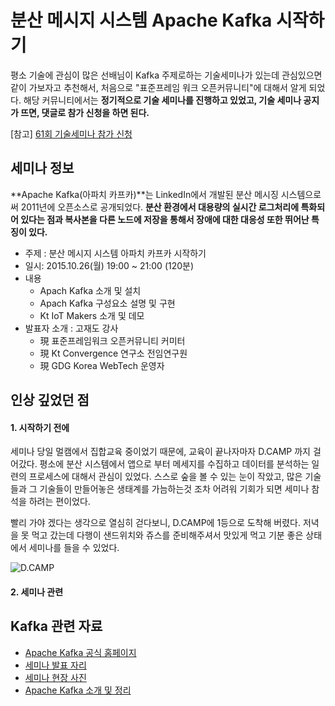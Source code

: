 # 분산 메시지 시스템 Apache Kafka 시작하기
평소 기술에 관심이 많은 선배님이 Kafka 주제로하는 기술세미나가 있는데 관심있으면 같이 가보자고 추천해서, 처음으로 "표준프레임
워크 오픈커뮤니티"에 대해서 알게 되었다. 해당 커뮤니티에서는 **정기적으로 기술 세미나를 진행하고 있었고, 기술 세미나 공지가 뜨면, 댓글로 참가 신청을 하면 된다.**

[참고] [61회 기술세미나 참가 신청 ](http://open.egovframe.kr/cop/bbs/selectBoardArticle.do?bbsId=BBSMSTR_000000000014&nttId=16779)

## 세미나 정보
**Apache Kafka(아파치 카프카)**는 LinkedIn에서 개발된 분산 메시징 시스템으로써 2011년에 오픈소스로 공개되었다. **분산 환경에서 대용량의 실시간 로그처리에 특화되어 있다는 점과 복사본을 다른 노드에 저장을 통해서 장애에 대한 대응성 또한 뛰어난 특징이 있다.**

* 주제 : 분산 메시지 시스템 아파치 카프카 시작하기
* 일시: 2015.10.26(월) 19:00 ~ 21:00 (120분)
* 내용  
  - Apach Kafka 소개 및 설치
  - Apach Kafka 구성요소 설명 및 구현
  - Kt IoT Makers 소개 및 데모
* 발표자 소개 : 고재도 강사
  - 現 표준프레임워크 오픈커뮤니티 커미터
  - 現 Kt Convergence  연구소 전임연구원
  - 現 GDG Korea WebTech 운영자

## 인상 깊었던 점
#### 1. 시작하기 전에
세미나 당일 멀캠에서 집합교육 중이었기 때문에, 교육이 끝나자마자 D.CAMP 까지 걸어갔다. 평소에 분산 시스템에서 앱으로 부터 메세지를 수집하고 데이터를 분석하는 일련의 프로세스에 대해서 관심이 있었다. 스스로 숲을 볼 수 있는 눈이 작았고, 많은 기술들과 그 기술들이 만들어놓은 생태계를 가늠하는것 조차 어려워 기회가 되면 세미나 참석을 하려는 편이었다.

빨리 가야 겠다는 생각으로 열심히 걷다보니, D.CAMP에 1등으로 도착해 버렸다. 저녁을 못 먹고 갔는데 다행이 샌드위치와 쥬스를 준비해주셔서 맛있게 먹고 기분 좋은 상태에서 세미나를 들을 수 있었다.

![D.CAMP]()

#### 2. 세미나 관련

## Kafka 관련 자료
* [Apache Kafka 공식 홈페이지](http://kafka.apache.org/)
* [세미나 발표 자리](http://open.egovframe.go.kr/cop/bbs/selectBoardArticle.do?bbsId=BBSMSTR_000000000015&nttId=16844)
* [세미나 현장 사진](http://open.egovframe.kr/cop/bbs/selectBoardArticle.do?bbsId=BBSMSTR_000000000014&nttId=16863)
* [Apache Kafka 소개 및 정리](http://epicdevs.com/17)
